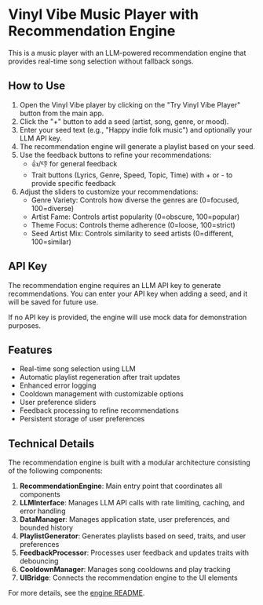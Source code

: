 # Vinyl Vibe Music Player with Recommendation Engine

This is a music player with an LLM-powered recommendation engine that provides real-time song selection without fallback songs.

## How to Use

1. Open the Vinyl Vibe player by clicking on the "Try Vinyl Vibe Player" button from the main app.
2. Click the "+" button to add a seed (artist, song, genre, or mood).
3. Enter your seed text (e.g., "Happy indie folk music") and optionally your LLM API key.
4. The recommendation engine will generate a playlist based on your seed.
5. Use the feedback buttons to refine your recommendations:
   - 👍/👎 for general feedback
   - Trait buttons (Lyrics, Genre, Speed, Topic, Time) with + or - to provide specific feedback
6. Adjust the sliders to customize your recommendations:
   - Genre Variety: Controls how diverse the genres are (0=focused, 100=diverse)
   - Artist Fame: Controls artist popularity (0=obscure, 100=popular)
   - Theme Focus: Controls theme adherence (0=loose, 100=strict)
   - Seed Artist Mix: Controls similarity to seed artists (0=different, 100=similar)

## API Key

The recommendation engine requires an LLM API key to generate recommendations. You can enter your API key when adding a seed, and it will be saved for future use.

If no API key is provided, the engine will use mock data for demonstration purposes.

## Features

- Real-time song selection using LLM
- Automatic playlist regeneration after trait updates
- Enhanced error logging
- Cooldown management with customizable options
- User preference sliders
- Feedback processing to refine recommendations
- Persistent storage of user preferences

## Technical Details

The recommendation engine is built with a modular architecture consisting of the following components:

1. **RecommendationEngine**: Main entry point that coordinates all components
2. **LLMInterface**: Manages LLM API calls with rate limiting, caching, and error handling
3. **DataManager**: Manages application state, user preferences, and bounded history
4. **PlaylistGenerator**: Generates playlists based on seed, traits, and user preferences
5. **FeedbackProcessor**: Processes user feedback and updates traits with debouncing
6. **CooldownManager**: Manages song cooldowns and play tracking
7. **UIBridge**: Connects the recommendation engine to the UI elements

For more details, see the [engine README](js/engine/README.md).
